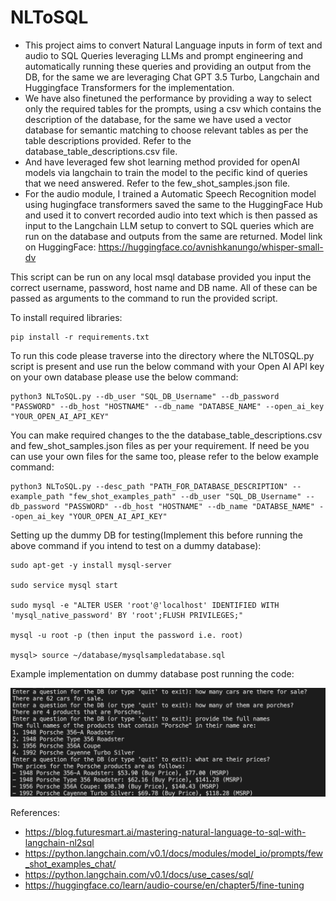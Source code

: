 # NLToSQL

- This project aims to convert Natural Language inputs in form of text and audio to SQL Queries leveraging LLMs and prompt engineering and automatically running these queries and providing an output from the DB, for the same we are leveraging Chat GPT 3.5 Turbo, Langchain and Huggingface Transformers for the implementation. 
- We have also finetuned the performance by providing a way to select only the required tables for the prompts, using a csv which contains the description of the database, for the same we have used a vector database for semantic matching to choose relevant tables as per the table descriptions provided. Refer to the database_table_descriptions.csv file.
- And have leveraged few shot learning method provided for openAI models via langchain to train the model to the pecific kind of queries that we need answered. Refer to the few_shot_samples.json file.
- For the audio module, I trained a Automatic Speech Recognition model using hugingface transformers saved the same to the HuggingFace Hub and used it to convert recorded audio into text which is then passed as input to the Langchain LLM setup to convert to SQL queries which are run on the database and outputs from the same are returned.
Model link on HuggingFace: https://huggingface.co/avnishkanungo/whisper-small-dv


This script can be run on any local msql database provided you input the correct username, password, host name and DB name. All of these can be passed as arguments to the command to run the provided script.

To install required libraries:
```
pip install -r requirements.txt
```

To run this code please traverse into the directory where the NLT0SQL.py script is present and use run the below command with your Open AI API key on your own database please use the below command:

```
python3 NLToSQL.py --db_user "SQL_DB_Username" --db_password "PASSWORD" --db_host "HOSTNAME" --db_name "DATABSE_NAME" --open_ai_key "YOUR_OPEN_AI_API_KEY"
```

You can make required changes to the the database_table_descriptions.csv and few_shot_samples.json files as per your requirement. If need be you can use your own files for the same too, please refer to the below example command:

```
python3 NLToSQL.py --desc_path "PATH_FOR_DATABASE_DESCRIPTION" --example_path "few_shot_examples_path" --db_user "SQL_DB_Username" --db_password "PASSWORD" --db_host "HOSTNAME" --db_name "DATABSE_NAME" --open_ai_key "YOUR_OPEN_AI_API_KEY"
```

Setting up the dummy DB for testing(Implement this before running the above command if you intend to test on a dummy database):

```
sudo apt-get -y install mysql-server

sudo service mysql start

sudo mysql -e "ALTER USER 'root'@'localhost' IDENTIFIED WITH 'mysql_native_password' BY 'root';FLUSH PRIVILEGES;"

mysql -u root -p (then input the password i.e. root)

mysql> source ~/database/mysqlsampledatabase.sql
```

Example implementation on dummy database post running the code:

![alt text](image.png)


References: 
- https://blog.futuresmart.ai/mastering-natural-language-to-sql-with-langchain-nl2sql
- https://python.langchain.com/v0.1/docs/modules/model_io/prompts/few_shot_examples_chat/
- https://python.langchain.com/v0.1/docs/use_cases/sql/
- https://huggingface.co/learn/audio-course/en/chapter5/fine-tuning
